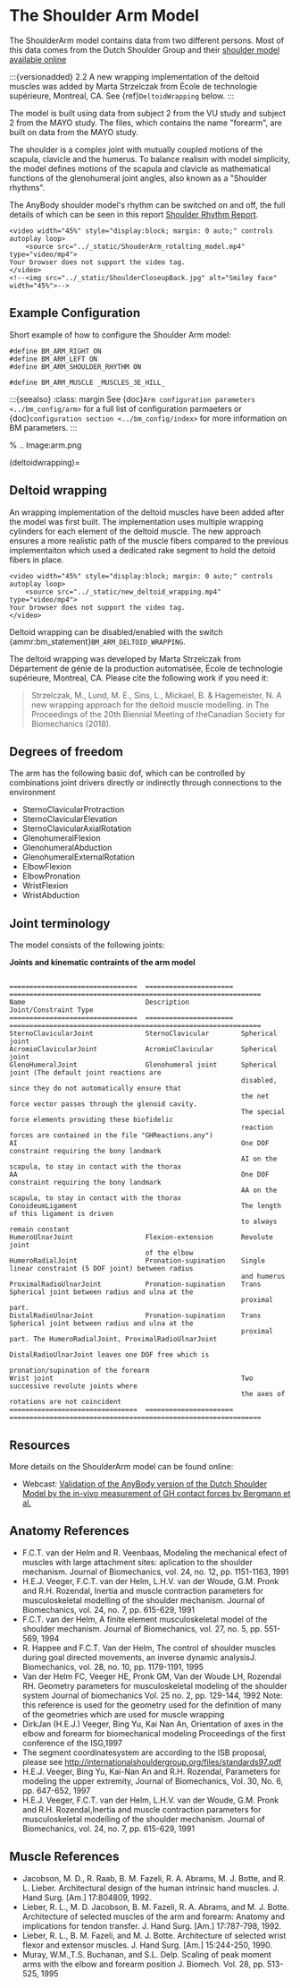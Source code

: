 # The Shoulder Arm Model

The ShoulderArm model contains data from two different persons. Most of this data
comes from the Dutch Shoulder Group and their
[shoulder model available online](http://homepage.tudelft.nl/g6u61/repository/shoulder/overview.htm)


:::{versionadded} 2.2
A new wrapping implementation of the deltoid muscles was added by Marta Strzelczak from École de technologie supérieure, Montreal, CA. See {ref}`DeltoidWrapping` below.
:::

The model is built using data from subject 2 from the VU study and subject 2
from the MAYO study. The files, which contains the name "forearm", are
built on data from the MAYO study.

The shoulder is a complex joint with mutually coupled motions of the scapula,
clavicle and the humerus. To balance realism with model simplicity, the model
defines motions of the scapula and clavicle as mathematical functions of the
glenohumeral joint angles, also known as a "Shoulder rhythms".

The AnyBody shoulder model's rhythm can be switched on
and off, the full details of which can be seen in this report
[Shoulder Rhythm
Report](https://paperpile.com/app/p/0349b48d-cb2b-0414-8a26-656f9b663e49).

```{raw} html
<video width="45%" style="display:block; margin: 0 auto;" controls autoplay loop>
    <source src="../_static/ShouderArm_rotalting_model.mp4" type="video/mp4">
Your browser does not support the video tag.
</video>
<!--<img src="../_static/ShoulderCloseupBack.jpg" alt="Smiley face" width="45%">-->
```


## Example Configuration

Short example of how to configure the Shoulder Arm model:

```AnyScriptDoc
#define BM_ARM_RIGHT ON
#define BM_ARM_LEFT ON
#define BM_ARM_SHOULDER_RHYTHM ON

#define BM_ARM_MUSCLE _MUSCLES_3E_HILL_
```


:::{seealso}
:class: margin
See {doc}`Arm configuration parameters <../bm_config/arm>` for a
full list of configuration parmaeters or {doc}`configuration section <../bm_config/index>`
for more information on BM parameters.
:::



% .. Image:arm.png

(deltoidwrapping)=

## Deltoid wrapping

An wrapping implementation of the deltoid muscles have been added after the
model was first built. The implementation uses multiple wrapping cylinders for
each element of the deltoid muscle. The new approach ensures a more realistic
path of the muscle fibers compared to the previous implementaiton which used a
dedicated rake segment to hold the detoid fibers in place.

```{raw} html
<video width="45%" style="display:block; margin: 0 auto;" controls autoplay loop>
    <source src="../_static/new_deltoid_wrapping.mp4" type="video/mp4">
Your browser does not support the video tag.
</video>
```

Deltoid wrapping can be disabled/enabled with the switch
{ammr:bm_statement}`BM_ARM_DELTOID_WRAPPING`.

The deltoid wrapping was developed by Marta Strzelczak from Département de
génie de la production automatisée, École de technologie supérieure, Montreal,
CA. Please cite the following work if you need it:

> Strzelczak, M., Lund, M. E., Sins, L., Mickael, B. & Hagemeister, N. A new
> wrapping approach for the deltoid muscle modelling. in The Proceedings of the
> 20th Biennial Meeting of theCanadian Society for Biomechanics (2018).

## Degrees of freedom

The arm has the following basic dof, which can be controlled by combinations
joint drivers directly or indirectly through connections to the environment

- SternoClavicularProtraction
- SternoClavicularElevation
- SternoClavicularAxialRotation
- GlenohumeralFlexion
- GlenohumeralAbduction
- GlenohumeralExternalRotation
- ElbowFlexion
- ElbowPronation
- WristFlexion
- WristAbduction

## Joint terminology


The model consists of the following joints:

**Joints and kinematic contraints of the arm model**

```{eval-rst} 

================================  ======================  ===============================================================
Name                              Description             Joint/Constraint Type
================================  ======================  ===============================================================
SternoClavicularJoint             SternoClavicular        Spherical joint
AcromioClavicularJoint            AcromioClavicular       Spherical joint
GlenoHumeralJoint                 Glenohumeral joint      Spherical joint (The default joint reactions are
                                                          disabled, since they do not automatically ensure that
                                                          the net force vector passes through the glenoid cavity.
                                                          The special force elements providing these biofidelic
                                                          reaction forces are contained in the file "GHReactions.any")
AI                                                        One DOF constraint requiring the bony landmark
                                                          AI on the scapula, to stay in contact with the thorax
AA                                                        One DOF constraint requiring the bony landmark
                                                          AA on the scapula, to stay in contact with the thorax
ConoideumLigament                                         The length of this ligament is driven
                                                          to always remain constant
HumeroUlnarJoint                  Flexion-extension       Revolute joint
                                  of the elbow                                                               
HumeroRadialJoint                 Pronation-supination    Single linear constraint (5 DOF joint) between radius 
                                                          and humerus
ProximalRadioUlnarJoint           Pronation-supination    Trans Spherical joint between radius and ulna at the
                                                          proximal part.
DistalRadioUlnarJoint             Pronation-supination    Trans Spherical joint between radius and ulna at the
                                                          proximal part. The HumeroRadialJoint, ProximalRadioUlnarJoint
                                                          DistalRadioUlnarJoint leaves one DOF free which is
                                                          pronation/supination of the forearm
Wrist joint                                               Two successive revolute joints where
                                                          the axes of rotations are not coincident
================================  ======================  ===============================================================

```


## Resources

More details on the ShoulderArm model can be found online:

- Webcast: [Validation of the AnyBody version of the Dutch Shoulder Model by the in-vivo measurement of GH contact forces by Bergmann et al.](https://www.anybodytech.com/validation-of-the-anybody-version-of-the-dutch-shoulder-model-by-the-in-vivo-measurement-of-gh-contact-forces-by-bergmann-et-al/)

## Anatomy References

- F.C.T. van der Helm and R. Veenbaas, Modeling the mechanical efect of
  muscles with large attachment sites: aplication to the shoulder
  mechanism. Journal of Biomechanics, vol. 24, no. 12, pp. 1151-1163,
  1991
- H.E.J. Veeger, F.C.T. van der Helm, L.H.V. van der Woude, G.M. Pronk
  and R.H. Rozendal, Inertia and muscle contraction parameters for
  musculoskeletal modelling of the shoulder mechanism. Journal of
  Biomechanics, vol. 24, no. 7, pp. 615-629, 1991
- F.C.T. van der Helm, A finite element musculoskeletal model of the
  shoulder mechanism. Journal of Biomechanics, vol. 27, no. 5, pp.
  551-569, 1994
- R. Happee and F.C.T. Van der Helm, The control of shoulder muscles
  during goal directed movements, an inverse dynamic analysisJ.
  Biomechanics, vol. 28, no. 10, pp. 1179-1191, 1995
- Van der Helm FC, Veeger HE, Pronk GM, Van der Woude LH, Rozendal RH.
  Geometry parameters for musculoskeletal modeling of the shoulder
  system Journal of biomechanics Vol. 25 no. 2, pp. 129-144, 1992 Note:
  this reference is used for the geometry used for the definition of
  many of the geometries which are used for muscle wrapping
- DirkJan (H.E.J.) Veeger, Bing Yu, Kai Nan An, Orientation of axes in
  the elbow and forearm for biomechanical modeling Proceedings of the
  first conference of the ISG,1997
- The segment coordinatesystem are according to the ISB proposal,
  please see
  <http://internationalshouldergroup.org/files/standards97.pdf>
- H.E.J. Veeger, Bing Yu, Kai-Nan An and R.H. Rozendal, Parameters for
  modeling the upper extremity, Journal of Biomechanics, Vol. 30, No.
  6, pp. 647-652, 1997
- H.E.J. Veeger, F.C.T. van der Helm, L.H.V. van der Woude, G.M. Pronk
  and R.H. Rozendal,Inertia and muscle contraction parameters for
  musculoskeletal modelling of the shoulder mechanism. Journal of
  Biomechanics, vol. 24, no. 7, pp. 615-629, 1991

## Muscle References

- Jacobson, M. D., R. Raab, B. M. Fazeli, R. A. Abrams, M. J. Botte,
  and R. L. Lieber. Architectural design of the human intrinsic hand
  muscles. J. Hand Surg. \[Am.\] 17:804809, 1992.
- Lieber, R. L., M. D. Jacobson, B. M. Fazeli, R. A. Abrams, and M. J.
  Botte. Architecture of selected muscles of the arm and forearm:
  Anatomy and implications for tendon transfer. J. Hand Surg. \[Am.\]
  17:787-798, 1992.
- Lieber, R. L., B. M. Fazeli, and M. J. Botte. Architecture of
  selected wrist flexor and extensor muscles. J. Hand Surg. \[Am.\]
  15:244-250, 1990.
- Muray, W.M.,T.S. Buchanan, and S.L. Delp. Scaling of peak moment arms
  with the elbow and forearm position J. Biomech. Vol. 28, pp. 513-525,
  1995
